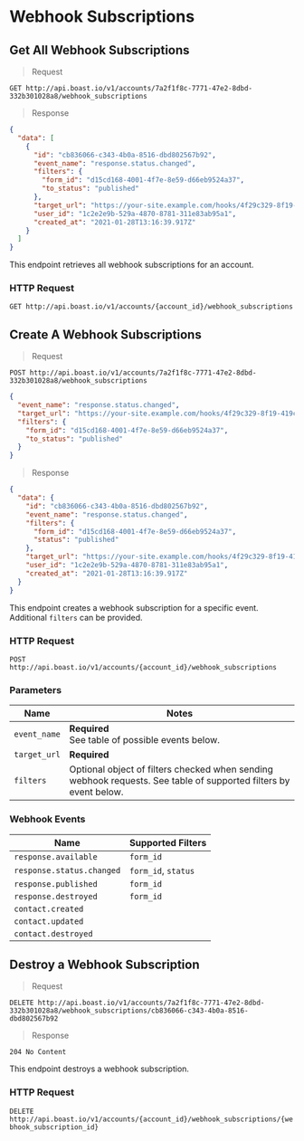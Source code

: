 # Webhook Subscriptions

## Get All Webhook Subscriptions

> Request

```
GET http://api.boast.io/v1/accounts/7a2f1f8c-7771-47e2-8dbd-332b301028a8/webhook_subscriptions
```

> Response

```json
{
  "data": [
    {
      "id": "cb836066-c343-4b0a-8516-dbd802567b92",
      "event_name": "response.status.changed",
      "filters": {
        "form_id": "d15cd168-4001-4f7e-8e59-d66eb9524a37",
        "to_status": "published"
      },
      "target_url": "https://your-site.example.com/hooks/4f29c329-8f19-419c-ad0a-519232d73ee8",
      "user_id": "1c2e2e9b-529a-4870-8781-311e83ab95a1",
      "created_at": "2021-01-28T13:16:39.917Z"
    }
  ]
}
```

This endpoint retrieves all webhook subscriptions for an account.

### HTTP Request

`GET http://api.boast.io/v1/accounts/{account_id}/webhook_subscriptions`

## Create A Webhook Subscriptions

> Request

```
POST http://api.boast.io/v1/accounts/7a2f1f8c-7771-47e2-8dbd-332b301028a8/webhook_subscriptions
```

```json
{
  "event_name": "response.status.changed",
  "target_url": "https://your-site.example.com/hooks/4f29c329-8f19-419c-ad0a-519232d73ee8",
  "filters": {
    "form_id": "d15cd168-4001-4f7e-8e59-d66eb9524a37",
    "to_status": "published"
  }
}
```

> Response

```json
{
  "data": {
    "id": "cb836066-c343-4b0a-8516-dbd802567b92",
    "event_name": "response.status.changed",
    "filters": {
      "form_id": "d15cd168-4001-4f7e-8e59-d66eb9524a37",
      "status": "published"
    },
    "target_url": "https://your-site.example.com/hooks/4f29c329-8f19-419c-ad0a-519232d73ee8",
    "user_id": "1c2e2e9b-529a-4870-8781-311e83ab95a1",
    "created_at": "2021-01-28T13:16:39.917Z"
  }
}
```

This endpoint creates a webhook subscription for a specific event. Additional `filters` can be provided.

### HTTP Request

`POST http://api.boast.io/v1/accounts/{account_id}/webhook_subscriptions`

### Parameters

| Name         | Notes                                                                                                            |
| ------------ | ---------------------------------------------------------------------------------------------------------------- |
| `event_name` | **Required** <br /> See table of possible events below.                                                          |
| `target_url` | **Required**                                                                                                     |
| `filters`    | Optional object of filters checked when sending webhook requests. See table of supported filters by event below. |

### Webhook Events

| Name                      | Supported Filters   |
| ------------------------- | ------------------- |
| `response.available`      | `form_id`           |
| `response.status.changed` | `form_id`, `status` |
| `response.published`      | `form_id`           |
| `response.destroyed`      | `form_id`           |
| `contact.created`         |                     |
| `contact.updated`         |                     |
| `contact.destroyed`       |                     |

## Destroy a Webhook Subscription

> Request

```
DELETE http://api.boast.io/v1/accounts/7a2f1f8c-7771-47e2-8dbd-332b301028a8/webhook_subscriptions/cb836066-c343-4b0a-8516-dbd802567b92
```

> Response

```
204 No Content
```

This endpoint destroys a webhook subscription.

### HTTP Request

`DELETE http://api.boast.io/v1/accounts/{account_id}/webhook_subscriptions/{webhook_subscription_id}`

